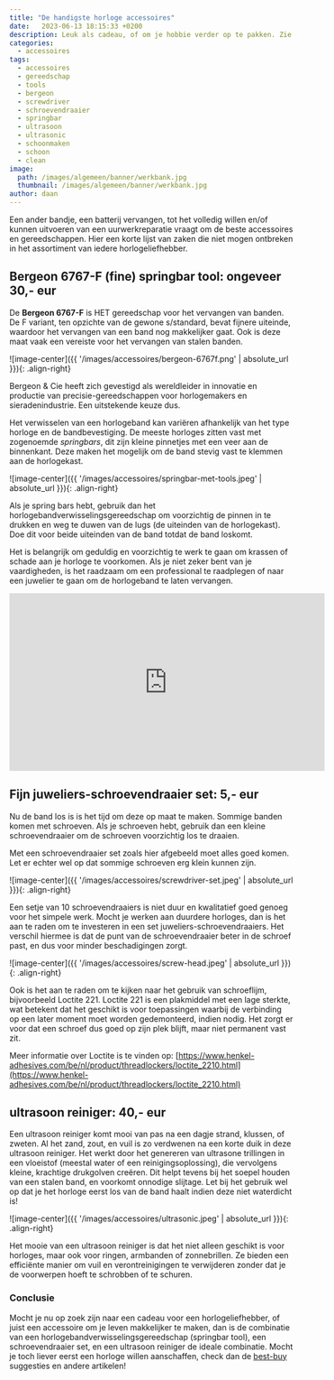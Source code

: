 ```yaml
---
title: "De handigste horloge accessoires"
date:   2023-06-13 18:15:33 +0200
description: Leuk als cadeau, of om je hobbie verder op te pakken. Zie hier de handigste horloge accessoires
categories:
  - accessoires
tags:
  - accessoires
  - gereedschap
  - tools
  - bergeon
  - screwdriver
  - schroevendraaier
  - springbar
  - ultrasoon
  - ultrasonic
  - schoonmaken
  - schoon
  - clean
image: 
  path: /images/algemeen/banner/werkbank.jpg
  thumbnail: /images/algemeen/banner/werkbank.jpg
author: daan
---
```

Een ander bandje, een batterij vervangen, tot het volledig willen en/of kunnen uitvoeren van een uurwerkreparatie vraagt om de beste accessoires en gereedschappen. Hier een korte lijst van zaken die niet mogen ontbreken in het assortiment van iedere horlogeliefhebber.

## Bergeon 6767-F (fine) springbar tool: ongeveer 30,- eur
De **Bergeon 6767-F** is HET gereedschap voor het vervangen van banden. De F variant, ten opzichte van de gewone s/standard, bevat  fijnere uiteinde, waardoor het vervangen van een band nog makkelijker gaat. Ook is deze maat vaak een vereiste voor het vervangen van stalen banden.

![image-center]({{ '/images/accessoires/bergeon-6767f.png' | absolute_url }}){: .align-right}

Bergeon & Cie heeft zich gevestigd als wereldleider in innovatie en productie van precisie-gereedschappen voor horlogemakers en sieradenindustrie. Een uitstekende keuze dus.

Het verwisselen van een horlogeband kan variëren afhankelijk van het type horloge en de bandbevestiging. De meeste horloges zitten vast met zogenoemde _springbars_, dit zijn kleine pinnetjes met een veer aan de binnenkant. Deze maken het mogelijk om de band stevig vast te klemmen aan de horlogekast.

![image-center]({{ '/images/accessoires/springbar-met-tools.jpeg' | absolute_url }}){: .align-right}

Als je spring bars hebt, gebruik dan het horlogebandverwisselingsgereedschap om voorzichtig de pinnen in te drukken en weg te duwen van de lugs (de uiteinden van de horlogekast). Doe dit voor beide uiteinden van de band totdat de band loskomt.

Het is belangrijk om geduldig en voorzichtig te werk te gaan om krassen of schade aan je horloge te voorkomen. Als je niet zeker bent van je vaardigheden, is het raadzaam om een professional te raadplegen of naar een juwelier te gaan om de horlogeband te laten vervangen.

<iframe width="560" height="315" src="https://www.youtube-nocookie.com/embed/NNeYZ_EcXWU?si=9BtqubRAojLuvS_O" title="YouTube video player" frameborder="0" allow="accelerometer; autoplay; clipboard-write; encrypted-media; gyroscope; picture-in-picture; web-share" allowfullscreen></iframe>

## Fijn juweliers-schroevendraaier set: 5,- eur
Nu de band los is is het tijd om deze op maat te maken. Sommige banden komen met schroeven. Als je schroeven hebt, gebruik dan een kleine schroevendraaier om de schroeven voorzichtig los te draaien.

Met een schroevendraaier set zoals hier afgebeeld moet alles goed komen. Let er echter wel op dat sommige schroeven erg klein kunnen zijn. 

![image-center]({{ '/images/accessoires/screwdriver-set.jpeg' | absolute_url }}){: .align-right}

Een setje van 10 schroevendraaiers is niet duur en kwalitatief goed genoeg voor het simpele werk. Mocht je werken aan duurdere horloges, dan is het aan te raden om te investeren in een set juweliers-schroevendraaiers. Het verschil hiermee is dat de punt van de schroevendraaier beter in de schroef past, en dus voor minder beschadigingen zorgt.

![image-center]({{ '/images/accessoires/screw-head.jpeg' | absolute_url }}){: .align-right}

Ook is het aan te raden om te kijken naar het gebruik van schroeflijm, bijvoorbeeld Loctite 221. Loctite 221 is een plakmiddel met een lage sterkte, wat betekent dat het geschikt is voor toepassingen waarbij de verbinding op een later moment moet worden gedemonteerd, indien nodig. Het zorgt er voor dat een schroef dus goed op zijn plek blijft, maar niet permanent vast zit.

Meer informatie over Loctite is te vinden op: [https://www.henkel-adhesives.com/be/nl/product/threadlockers/loctite_2210.html](https://www.henkel-adhesives.com/be/nl/product/threadlockers/loctite_2210.html)

## ultrasoon reiniger: 40,- eur
Een ultrasoon reiniger komt mooi van pas na een dagje strand, klussen, of zweten. Al het zand, zout, en vuil is zo verdwenen na een korte duik in deze ultrasoon reiniger. Het werkt door het genereren van ultrasone trillingen in een vloeistof (meestal water of een reinigingsoplossing), die vervolgens kleine, krachtige drukgolven creëren. Dit helpt tevens bij het soepel houden van een stalen band, en voorkomt onnodige slijtage. Let bij het gebruik wel op dat je het horloge eerst los van de band haalt indien deze niet waterdicht is!

![image-center]({{ '/images/accessoires/ultrasonic.jpeg' | absolute_url }}){: .align-right}

Het mooie van een ultrasoon reiniger is dat het niet alleen geschikt is voor horloges, maar ook voor ringen, armbanden of zonnebrillen. Ze bieden een efficiënte manier om vuil en verontreinigingen te verwijderen zonder dat je de voorwerpen hoeft te schrobben of te schuren.

### Conclusie
Mocht je nu op zoek zijn naar een cadeau voor een horlogeliefhebber, of juist een accessoire om je leven makkelijker te maken, dan is de combinatie van een horlogebandverwisselingsgereedschap (springbar tool), een schroevendraaier set, en een ultrasoon reiniger de ideale combinatie. Mocht je toch liever eerst een horloge willen aanschaffen, check dan de [best-buy](/best-buy) suggesties en andere artikelen!
 